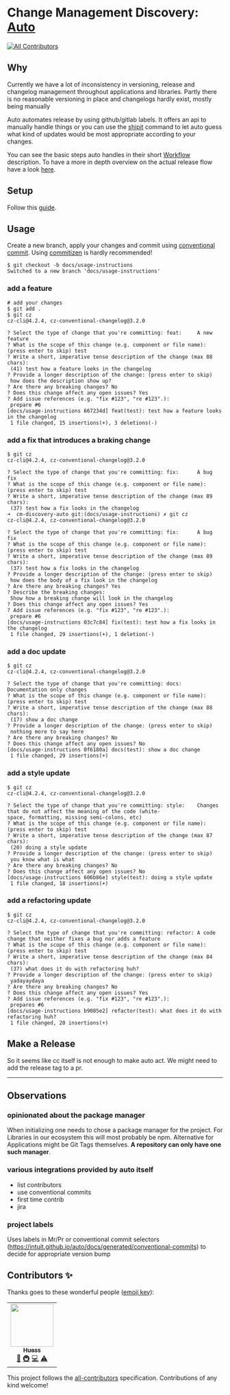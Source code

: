 # Change Management Discovery: [Auto](https://intuit.github.io/auto/index)
<!-- ALL-CONTRIBUTORS-BADGE:START - Do not remove or modify this section -->
[![All Contributors](https://img.shields.io/badge/all_contributors-1-orange.svg?style=flat-square)](#contributors-)
<!-- ALL-CONTRIBUTORS-BADGE:END -->

## Why

Currently we have a lot of inconsistency in versioning, release and changelog management throughout applications and libraries. Partly there is no reasonable versioning in place and changelogs hardly exist, mostly being manually

Auto automates release by using github/gitlab labels. It offers an api to manually handle things or you can use the [shipit](https://intuit.github.io/auto/docs/generated/shipit) command to let auto guess what kind of updates would be most appropriate according to your changes.

You can see the basic steps auto handles in their short [Workflow](https://intuit.github.io/auto/docs#workflow) description. To have a more in depth overview on the actual release flow have a look [here](https://intuit.github.io/auto/docs/generated/shipit#release-pipeline).

## Setup

Follow this [guide](https://intuit.github.io/auto/docs/welcome/getting-started).

## Usage

Create a new branch, apply your changes and commit using [conventional commit](<https://intuit.github.io/auto/docs/generated/conventional-commits>). Using [commitizen](https://github.com/commitizen/cz-cli) is hardly recommended!

```shell
$ git checkout -b docs/usage-instructions
Switched to a new branch 'docs/usage-instructions'
```

### add a feature

```shell
# add your changes
$ git add .
$ git cz
cz-cli@4.2.4, cz-conventional-changelog@3.2.0

? Select the type of change that you're committing: feat:     A new feature
? What is the scope of this change (e.g. component or file name): (press enter to skip) test
? Write a short, imperative tense description of the change (max 88 chars):
 (41) test how a feature looks in the changelog
? Provide a longer description of the change: (press enter to skip)
 how does the description show up?
? Are there any breaking changes? No
? Does this change affect any open issues? Yes
? Add issue references (e.g. "fix #123", "re #123".):
 prepare #6
[docs/usage-instructions 667234d] feat(test): test how a feature looks in the changelog
 1 file changed, 15 insertions(+), 3 deletions(-)

```

### add a fix that introduces a braking change

```shell
$ git cz
cz-cli@4.2.4, cz-conventional-changelog@3.2.0

? Select the type of change that you're committing: fix:      A bug fix
? What is the scope of this change (e.g. component or file name): (press enter to skip) test
? Write a short, imperative tense description of the change (max 89 chars):
 (37) test how a fix looks in the changelog
➜  cm-discovery-auto git:(docs/usage-instructions) ✗ git cz
cz-cli@4.2.4, cz-conventional-changelog@3.2.0

? Select the type of change that you're committing: fix:      A bug fix
? What is the scope of this change (e.g. component or file name): (press enter to skip) test
? Write a short, imperative tense description of the change (max 89 chars):
 (37) test how a fix looks in the changelog
? Provide a longer description of the change: (press enter to skip)
 how does the body of a fix look in the changelog
? Are there any breaking changes? Yes
? Describe the breaking changes:
 Show how a breaking change will look in the changelog
? Does this change affect any open issues? Yes
? Add issue references (e.g. "fix #123", "re #123".):
 prepare #6
[docs/usage-instructions 03c7c84] fix(test): test how a fix looks in the changelog
 1 file changed, 29 insertions(+), 1 deletion(-)
```

### add a doc update

```shell
$ git cz
cz-cli@4.2.4, cz-conventional-changelog@3.2.0

? Select the type of change that you're committing: docs:     Documentation only changes
? What is the scope of this change (e.g. component or file name): (press enter to skip) test
? Write a short, imperative tense description of the change (max 88 chars):
 (17) show a doc change
? Provide a longer description of the change: (press enter to skip)
 nothing more to say here
? Are there any breaking changes? No
? Does this change affect any open issues? No
[docs/usage-instructions 0f6180a] docs(test): show a doc change
 1 file changed, 29 insertions(+)
```

### add a style update

```shell
$ git cz
cz-cli@4.2.4, cz-conventional-changelog@3.2.0

? Select the type of change that you're committing: style:    Changes that do not affect the meaning of the code (white-
space, formatting, missing semi-colons, etc)
? What is the scope of this change (e.g. component or file name): (press enter to skip) test
? Write a short, imperative tense description of the change (max 87 chars):
 (20) doing a style update
? Provide a longer description of the change: (press enter to skip)
 you know what is what
? Are there any breaking changes? No
? Does this change affect any open issues? No
[docs/usage-instructions 606b86e] style(test): doing a style update
 1 file changed, 18 insertions(+)
```

### add a refactoring update

```shell
$ git cz
cz-cli@4.2.4, cz-conventional-changelog@3.2.0

? Select the type of change that you're committing: refactor: A code change that neither fixes a bug nor adds a feature
? What is the scope of this change (e.g. component or file name): (press enter to skip) test
? Write a short, imperative tense description of the change (max 84 chars):
 (37) what does it do with refactoring huh?
? Provide a longer description of the change: (press enter to skip)
 yadayaydaya
? Are there any breaking changes? No
? Does this change affect any open issues? Yes
? Add issue references (e.g. "fix #123", "re #123".):
 prepares #6
[docs/usage-instructions b9085e2] refactor(test): what does it do with refactoring huh?
 1 file changed, 20 insertions(+)
```

## Make a Release

So it seems like cc itself is not enough to make auto act. We might need to add the release tag to a pr.

----------------

## Observations

### opinionated about the package manager

When initializing one needs to chose a package manager for the project. For Libraries in our ecosystem this will most probably be npm. Alternative for Applications might be Git Tags themselves. **A repository can only have one such manager**.

### various integrations provided by auto itself

- list contributors
- use conventional commits
- first time contrib
- jira

### project labels

Uses labels in Mr/Pr or conventional commit selectors (<https://intuit.github.io/auto/docs/generated/conventional-commits>) to decide for appropriate version bump

## Contributors ✨

Thanks goes to these wonderful people ([emoji key](https://allcontributors.org/docs/en/emoji-key)):
<!-- ALL-CONTRIBUTORS-LIST:START - Do not remove or modify this section -->
<!-- prettier-ignore-start -->
<!-- markdownlint-disable -->
<table>
  <tr>
    <td align="center"><a href="http://juicyarts.de/"><img src="https://avatars.githubusercontent.com/u/1132937?v=4?s=100" width="100px;" alt=""/><br /><sub><b>Huess</b></sub></a><br /><a href="https://github.com/juicyarts/cm-discovery-auto/commits?author=juicyarts" title="Documentation">📖</a> <a href="#infra-juicyarts" title="Infrastructure (Hosting, Build-Tools, etc)">🚇</a> <a href="https://github.com/juicyarts/cm-discovery-auto/commits?author=juicyarts" title="Code">💻</a> <a href="https://github.com/juicyarts/cm-discovery-auto/commits?author=juicyarts" title="Tests">⚠️</a></td>
  </tr>
</table>

<!-- markdownlint-restore -->
<!-- prettier-ignore-end -->

<!-- ALL-CONTRIBUTORS-LIST:END -->

<!-- ALL-CONTRIBUTORS-LIST:START - Do not remove or modify this section --> <!-- prettier-ignore-start --> <!-- markdownlint-disable --> <!-- markdownlint-restore --> <!-- prettier-ignore-end --> <!-- ALL-CONTRIBUTORS-LIST:END -->

 This project follows the [all-contributors](https://github.com/all-contributors/all-contributors) specification. Contributions of any kind welcome!
